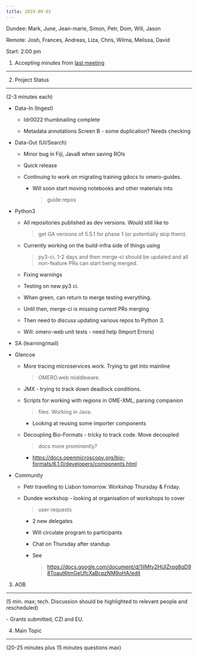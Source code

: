 ```yaml
---
title: 2019-09-03
---
```


Dundee: Mark, June, Jean-marie, Simon, Petr, Dom, Will, Jason

Remote: Josh, Frances, Andreas, Liza, Chris, Wilma, Melissa, David

Start: 2:00 pm

1. Accepting minutes from [<u>last meeting</u>](https://drive.google.com/open?id=1TndXeC3wQSZVEaB5ZGpEAaPRl1QAufSI)
-------------------------------------------------------------------------------------------------------------------

2. Project Status
-----------------

(2-3 minutes each)

-   Data-In (Ingest)

    -   Idr0022 thumbnailing complete

    -   Metadata annotations Screen B - some duplication? Needs checking

-   Data-Out (UI/Search)

    -   Minor bug in Fiji, Java8 when saving ROIs

    -   Quick release

    -   Continuing to work on migrating training gdocs to omero-guides.

        -   Will soon start moving notebooks and other materials into
            > guide repos

-   Python3

    -   All repositories published as dev versions. Would still like to
        > get GA versions of 5.5.1 for phase 1 (or potentially skip
        > them).

    -   Currently working on the build-infra side of things using
        > py3-ci. 1-2 days and then merge-ci should be updated and all
        > non-feature PRs can start being merged.

    -   Fixing warnings

    -   Testing on new py3 ci.

    -   When green, can return to merge testing everything.

    -   Until then, merge-ci is missing current PRs merging

    -   Then need to discuss updating various repos to Python 3.

    -   Will: omero-web unit tests - need help (Import Errors)

-   SA (learning/mail)

-   Glencoe

    -   More tracing microservices work. Trying to get into mainline
        > OMERO.web middleware.

    -   JMX - trying to track down deadlock conditions.

    -   Scripts for working with regions in OME-XML, parsing companion
        > files. Working in Java.

        -   Looking at reusing some importer components

    -   Decoupling Bio-Formats - tricky to track code. Move decoupled
        > docs more prominently?

        -   [<u>https://docs.openmicroscopy.org/bio-formats/6.1.0/developers/components.html</u>](https://docs.openmicroscopy.org/bio-formats/6.1.0/developers/components.html)

-   Community

    -   Petr travelling to Lisbon tomorrow. Workshop Thursday & Friday.

    -   Dundee workshop - looking at organisation of workshops to cover
        > user requests

        -   2 new delegates

        -   Will circulate program to participants

        -   Chat on Thursday after standup

        -   See
            > [<u>https://docs.google.com/document/d/1iIMtv2HUIZrqg8qD98Toaut6tmGeUfcXaBcpzNM9oHA/edit</u>](https://docs.google.com/document/d/1iIMtv2HUIZrqg8qD98Toaut6tmGeUfcXaBcpzNM9oHA/edit)

3. AOB
------

(5 min. max; tech. Discussion should be highlighted to relevant people
and rescheduled)

\- Grants submitted, CZI and EU.

4. Main Topic
-------------

(20-25 minutes plus 15 minutes questions max)

